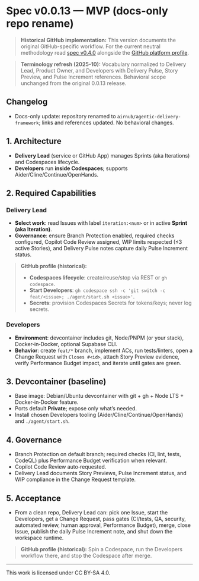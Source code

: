 # Spec v0.0.13 — MVP (docs-only repo rename)

> **Historical GitHub implementation:** This version documents the original GitHub-specific workflow. For the current neutral methodology read [spec v0.4.0](../../spec.v0.4.0.md) alongside the [GitHub platform profile](../../../profiles/github.md).

> **Terminology refresh (2025-10):** Vocabulary normalized to Delivery Lead, Product Owner, and Developers with Delivery Pulse, Story Preview, and Pulse Increment references. Behavioral scope unchanged from the original 0.0.13 release.

## Changelog

- Docs-only update: repository renamed to `airnub/agentic-delivery-framework`; links and references updated. No behavioral changes.

## 1. Architecture
- **Delivery Lead** (service or GitHub App) manages Sprints (aka Iterations) and Codespaces lifecycle.
- **Developers** run **inside Codespaces**; supports Aider/Cline/Continue/OpenHands.

## 2. Required Capabilities
### Delivery Lead
- **Select work**: read Issues with label `iteration:<num>` or in active **Sprint (aka Iteration)**.
- **Governance**: ensure Branch Protection enabled, required checks configured, Copilot Code Review assigned, WIP limits respected (≤3 active Stories), and Delivery Pulse notes capture daily Pulse Increment status.

> **GitHub profile (historical):**
> - **Codespaces lifecycle**: create/reuse/stop via REST or `gh codespace`.
> - **Start Developers**: `gh codespace ssh -c 'git switch -c feat/<issue>; ./agent/start.sh <issue>'`.
> - **Secrets**: provision Codespaces Secrets for tokens/keys; never log secrets.

### Developers
- **Environment**: devcontainer includes git, Node/PNPM (or your stack), Docker‑in‑Docker, optional Supabase CLI.
- **Behavior**: create `feat/*` branch, implement ACs, run tests/linters, open a Change Request with `Closes #<id>`, attach Story Preview evidence, verify Performance Budget impact, and iterate until gates are green.

## 3. Devcontainer (baseline)
- Base image: Debian/Ubuntu devcontainer with git + gh + Node LTS + Docker‑in‑Docker feature.
- Ports default **Private**; expose only what’s needed.
- Install chosen Developers tooling (Aider/Cline/Continue/OpenHands) and `./agent/start.sh`.

## 4. Governance
- Branch Protection on default branch; required checks (CI, lint, tests, CodeQL) plus Performance Budget verification when relevant.
- Copilot Code Review auto‑requested.
- Delivery Lead documents Story Previews, Pulse Increment status, and WIP compliance in the Change Request template.

## 5. Acceptance
- From a clean repo, Delivery Lead can: pick one Issue, start the Developers, get a Change Request, pass gates (CI/tests, QA, security, automated review, human approval, Performance Budget), merge, close Issue, publish the daily Pulse Increment note, and shut down the workspace runtime.

> **GitHub profile (historical):** Spin a Codespace, run the Developers workflow there, and stop the Codespace after merge.

---

This work is licensed under CC BY-SA 4.0.
